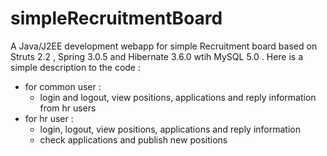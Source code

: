 # simpleRecruitmentBoard
A Java/J2EE development webapp for simple Recruitment board based on Struts 2.2 , Spring 3.0.5 and Hibernate 3.6.0 wtih MySQL 5.0 .
Here is a simple description to the code :
- for common user :
    - login and logout, view positions, applications and reply information from hr users
- for hr user :
    - login, logout, view positions, applications and reply information
    - check applications and publish new positions
